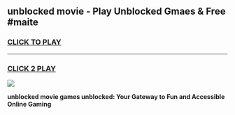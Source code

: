 
## unblocked movie - Play Unblocked Gmaes & Free #maite
<h3>
<a href="https://news.freeplayer.one?title=unblocked_movie&ref=26F">CLICK TO PLAY</a></h3>
<hr>

<h3>
<a href="https://news.freeplayer.one?title=unblocked_movie&ref=26F">CLICK 2 PLAY</a>
  
</h3>

<a href="https://news.freeplayer.one?title=unblocked_movie&ref=26F/"><img src="https://clearcache.store/games.png"></a>


**unblocked movie games unblocked: Your Gateway to Fun and Accessible Online Gaming**
